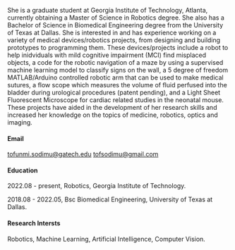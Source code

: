 
She is a graduate student at Georgia Institute of Technology, Atlanta, currently obtaining a Master of Science in Robotics degree. She also has a Bachelor of Science in Biomedical Engineering degree from the University of Texas at Dallas. She is interested in and has experience working on a variety of medical devices/robotics projects, from designing and building prototypes to programming them. These devices/projects include a robot to help inidviduals with mild cognitive impairment (MCI) find misplaced objects, a code for the robotic navigation of a maze by using a supervised machine learning model to classify signs on the wall, a 5 degree of freedom MATLAB/Arduino controlled robotic arm that can be used to make medical sutures, a flow scope which measures the volume of fluid perfused into the bladder during urological procedures (patent pending), and a Light Sheet Fluorescent Microscope for cardiac related studies in the neonatal mouse. These projects have aided in the development of her research skills and increased her knowledge on the topics of medicine, robotics, optics and imaging.

#### Email
tofunmi.sodimu@gatech.edu
tofsodimu@gmail.com

#### Education
2022.08 - present, Robotics, Georgia Institute of Technology.

2018.08 - 2022.05, Bsc Biomedical Engineering, University of Texas at Dallas.

#### Research Intersts
Robotics, Machine Learning, Artificial Intelligence, Computer Vision.
